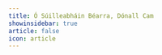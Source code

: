 ```yaml
---
title: Ó Súilleabháin Béarra, Dónall Cam 
showinsidebar: true 
article: false 
icon: article 
---
```

